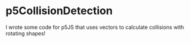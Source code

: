 # p5CollisionDetection
I wrote some code for p5JS that uses vectors to calculate collisions with rotating shapes!
